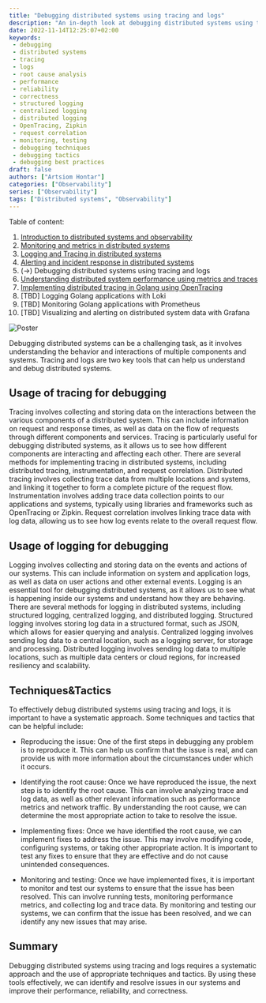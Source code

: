 ```yaml
---
title: "Debugging distributed systems using tracing and logs"
description: "An in-depth look at debugging distributed systems using tracing and logs"
date: 2022-11-14T12:25:07+02:00
keywords:
 - debugging
 - distributed systems
 - tracing
 - logs
 - root cause analysis
 - performance
 - reliability
 - correctness
 - structured logging
 - centralized logging
 - distributed logging
 - OpenTracing, Zipkin
 - request correlation
 - monitoring, testing
 - debugging techniques
 - debugging tactics
 - debugging best practices
draft: false
authors: ["Artsiom Hontar"]
categories: ["Observability"]
series: ["Observability"]
tags: ["Distributed systems", "Observability"]
---
```


Table of content:
1. [Introduction to distributed systems and observability](/learnings/observability/intro-to-distributed-observability/)
2. [Monitoring and metrics in distributed systems](/learnings/observability/monitoring-in-distributed-system/)
3. [Logging and Tracing in distributed systems](/learnings/observability/logging-and-tracking-in-distributed-system/)
4. [Alerting and incident response in distributed systems](/learnings/observability/alerting-and-incidents-in-distributed-system/)
6. (->) Debugging distributed systems using tracing and logs
7. [Understanding distributed system performance using metrics and traces](/learnings/observability/understanding-performance-in-distributed-system/)
8. [Implementing distributed tracing in Golang using OpenTracing](/learnings/observability/implementing-distributed-tracing/)
9. [TBD] Logging Golang applications with Loki
10. [TBD] Monitoring Golang applications with Prometheus
11. [TBD] Visualizing and alerting on distributed system data with Grafana

![Poster](/learnings/observability/debugging-distributed-system/poster.jpg)

Debugging distributed systems can be a challenging task, as it involves understanding the behavior and interactions of multiple components and systems. Tracing and logs are two key tools that can help us understand and debug distributed systems.

## Usage of tracing for debugging
Tracing involves collecting and storing data on the interactions between the various components of a distributed system. This can include information on request and response times, as well as data on the flow of requests through different components and services. Tracing is particularly useful for debugging distributed systems, as it allows us to see how different components are interacting and affecting each other. There are several methods for implementing tracing in distributed systems, including distributed tracing, instrumentation, and request correlation. Distributed tracing involves collecting trace data from multiple locations and systems, and linking it together to form a complete picture of the request flow. Instrumentation involves adding trace data collection points to our applications and systems, typically using libraries and frameworks such as OpenTracing or Zipkin. Request correlation involves linking trace data with log data, allowing us to see how log events relate to the overall request flow.

## Usage of logging for debugging
Logging involves collecting and storing data on the events and actions of our systems. This can include information on system and application logs, as well as data on user actions and other external events. Logging is an essential tool for debugging distributed systems, as it allows us to see what is happening inside our systems and understand how they are behaving. There are several methods for logging in distributed systems, including structured logging, centralized logging, and distributed logging. Structured logging involves storing log data in a structured format, such as JSON, which allows for easier querying and analysis. Centralized logging involves sending log data to a central location, such as a logging server, for storage and processing. Distributed logging involves sending log data to multiple locations, such as multiple data centers or cloud regions, for increased resiliency and scalability.

## Techniques&Tactics

To effectively debug distributed systems using tracing and logs, it is important to have a systematic approach. Some techniques and tactics that can be helpful include:

- Reproducing the issue: One of the first steps in debugging any problem is to reproduce it. This can help us confirm that the issue is real, and can provide us with more information about the circumstances under which it occurs.

- Identifying the root cause: Once we have reproduced the issue, the next step is to identify the root cause. This can involve analyzing trace and log data, as well as other relevant information such as performance metrics and network traffic. By understanding the root cause, we can determine the most appropriate action to take to resolve the issue.

- Implementing fixes: Once we have identified the root cause, we can implement fixes to address the issue. This may involve modifying code, configuring systems, or taking other appropriate action. It is important to test any fixes to ensure that they are effective and do not cause unintended consequences.

- Monitoring and testing: Once we have implemented fixes, it is important to monitor and test our systems to ensure that the issue has been resolved. This can involve running tests, monitoring performance metrics, and collecting log and trace data. By monitoring and testing our systems, we can confirm that the issue has been resolved, and we can identify any new issues that may arise.

## Summary
Debugging distributed systems using tracing and logs requires a systematic approach and the use of appropriate techniques and tactics. By using these tools effectively, we can identify and resolve issues in our systems and improve their performance, reliability, and correctness.